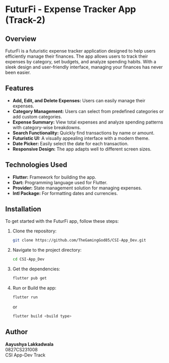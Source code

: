 # FuturFi - Expense Tracker App (Track-2)

## Overview
FuturFi is a futuristic expense tracker application designed to help users efficiently manage their finances. The app allows users to track their expenses by category, set budgets, and analyze spending habits. With a sleek design and user-friendly interface, managing your finances has never been easier.

## Features
- **Add, Edit, and Delete Expenses:** Users can easily manage their expenses.
- **Category Management:** Users can select from predefined categories or add custom categories.
- **Expense Summary:** View total expenses and analyze spending patterns with category-wise breakdowns.
- **Search Functionality:** Quickly find transactions by name or amount.
- **Futuristic UI:** A visually appealing interface with a modern theme.
- **Date Picker:** Easily select the date for each transaction.
- **Responsive Design:** The app adapts well to different screen sizes.

## Technologies Used
- **Flutter:** Framework for building the app.
- **Dart:** Programming language used for Flutter.
- **Provider:** State management solution for managing expenses.
- **Intl Package:** For formatting dates and currencies.

## Installation
To get started with the FuturFi app, follow these steps:

1. Clone the repository:
   ```bash
   git clone https://github.com/TheGamingGod85/CSI-App_Dev.git
   ```
2. Navigate to the project directory:
   ```bash
   cd CSI-App_Dev
   ```
3. Get the dependencies:
   ```bash
   flutter pub get
   ```
4. Run or Build the app:
   ```bash
   flutter run
   ```
   or
   ```bash
   flutter build <build type>
   ```

## Author
**Aayushya Lakkadwala**  
0827CS231008  
CSI App-Dev Track
